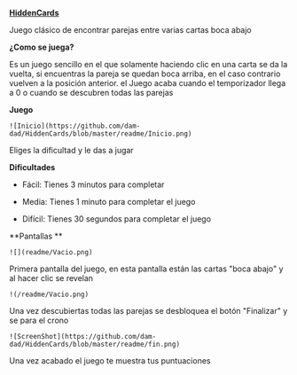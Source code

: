 **<u>HiddenCards</u>**

Juego clásico de encontrar parejas entre varias cartas boca abajo 

**¿Como se juega?**

Es un juego sencillo en el que solamente haciendo clic en una carta se da la vuelta, si encuentras la pareja se quedan boca arriba, en el caso contrario vuelven a la posición anterior. el Juego acaba cuando el temporizador llega a  0 o cuando se descubren todas las parejas 

**Juego**

```git
![Inicio](https://github.com/dam-dad/HiddenCards/blob/master/readme/Inicio.png)
```

Eliges la dificultad y le das a jugar

**Dificultades**

- Fácil: Tienes 3 minutos para completar 

- Media: Tienes 1 minuto para completar el juego 

- Difícil: Tienes 30 segundos para completar el juego



**Pantallas **



```git
![](readme/Vacio.png)
```

Primera pantalla del juego, en esta pantalla están las cartas "boca abajo"  y al hacer clic se  revelan 

```git
!(/readme/Vacio.png)
```

Una vez descubiertas todas las parejas se desbloquea el botón "Finalizar"  y se para el crono

```git
![ScreenShot](https://github.com/dam-dad/HiddenCards/blob/master/readme/fin.png)
```

Una vez acabado el juego te muestra tus puntuaciones 